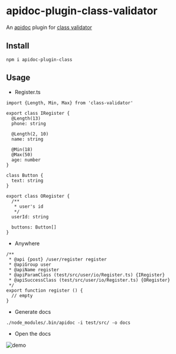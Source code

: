 # apidoc-plugin-class-validator
An [apidoc](http://apidocjs.com/) plugin for [class validator](https://github.com/typestack/class-validator)

## Install
```
npm i apidoc-plugin-class
```

## Usage

- Register.ts
```
import {Length, Min, Max} from 'class-validator'

export class IRegister {
  @Length(13)
  phone: string

  @Length(2, 10)
  name: string

  @Min(18)
  @Max(50)
  age: number
}

class Button {
  text: string
}

export class ORegister {
  /**
   * user's id
   */
  userId: string

  buttons: Button[]
}
```

- Anywhere
```
/**
 * @api {post} /user/register register
 * @apiGroup user
 * @apiName register
 * @apiParamClass (test/src/user/io/Register.ts) {IRegister}
 * @apiSuccessClass (test/src/user/io/Register.ts) {ORegister}
 */
export function register () {
  // empty
}
```
- Generate docs
```
./node_modules/.bin/apidoc -i test/src/ -o docs
```

- Open the docs

![demo](https://github.com/richenlin/apidoc-plugin-class-validator/blob/master/demo.png?raw=true)
